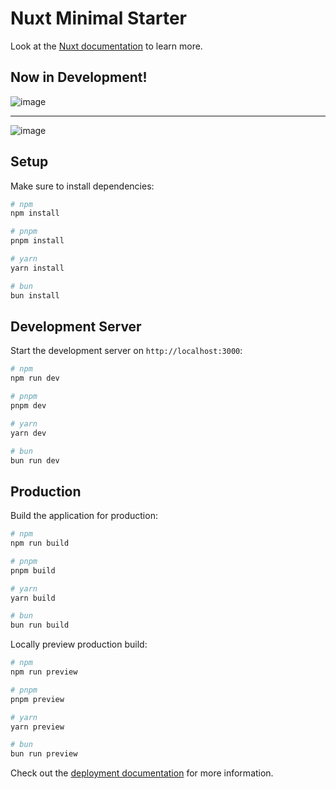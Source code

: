# Nuxt Minimal Starter

Look at the [Nuxt documentation](https://nuxt.com/docs/getting-started/introduction) to learn more.

## Now in Development!

![image](https://github.com/user-attachments/assets/f6707c9f-3a4f-481c-a3d0-2cdc4b398bfc)

---
![image](https://github.com/user-attachments/assets/5476e26f-66ac-42dc-8a5f-ec280098e39f)


## Setup

Make sure to install dependencies:

```bash
# npm
npm install

# pnpm
pnpm install

# yarn
yarn install

# bun
bun install
```

## Development Server

Start the development server on `http://localhost:3000`:

```bash
# npm
npm run dev

# pnpm
pnpm dev

# yarn
yarn dev

# bun
bun run dev
```

## Production

Build the application for production:

```bash
# npm
npm run build

# pnpm
pnpm build

# yarn
yarn build

# bun
bun run build
```

Locally preview production build:

```bash
# npm
npm run preview

# pnpm
pnpm preview

# yarn
yarn preview

# bun
bun run preview
```

Check out the [deployment documentation](https://nuxt.com/docs/getting-started/deployment) for more information.
